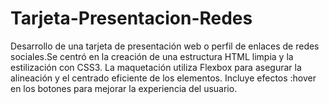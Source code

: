 # Tarjeta-Presentacion-Redes
Desarrollo de una tarjeta de presentación web o perfil de enlaces de redes sociales.Se centró en la creación de una estructura HTML limpia y la estilización con CSS3. La maquetación utiliza Flexbox para asegurar la alineación y el centrado eficiente de los elementos. Incluye efectos :hover en los botones para mejorar la experiencia del usuario.
